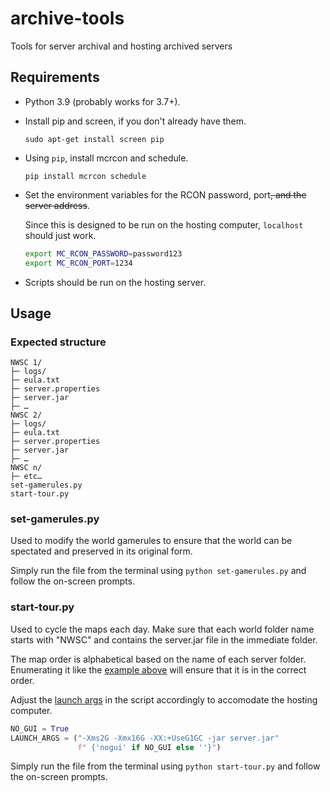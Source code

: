 # archive-tools
Tools for server archival and hosting archived servers

## Requirements

* Python 3.9 (probably works for 3.7+).

* Install pip and screen, if you don't already have them.

  ```
  sudo apt-get install screen pip
  ```
* Using `pip`, install mcrcon and schedule.
  ```
  pip install mcrcon schedule
  ```
* Set the environment variables for the RCON password, port~~, and the server address~~.
  
  Since this is designed to be run on the hosting computer, `localhost` should just work.

  ```bash
  export MC_RCON_PASSWORD=password123
  export MC_RCON_PORT=1234
  ```
* Scripts should be run on the hosting server.

## Usage

### Expected structure

```
NWSC 1/
├─ logs/
├─ eula.txt
├─ server.properties
├─ server.jar
├─ …
NWSC 2/
├─ logs/
├─ eula.txt
├─ server.properties
├─ server.jar
├─ …
NWSC n/
├─ etc…
set-gamerules.py
start-tour.py
```

### set-gamerules.py

Used to modify the world gamerules to ensure that the world can be spectated and preserved in its original form.

Simply run the file from the terminal using `python set-gamerules.py` and follow the on-screen prompts.


### start-tour.py

Used to cycle the maps each day. Make sure that each world folder name starts with "NWSC" and contains the server.jar
file in the immediate folder.

The map order is alphabetical based on the name of each server folder. Enumerating it like the 
[example above](https://github.com/nwselfcheckout/archive-tools#expected-structure) will ensure that it is in the correct order.

Adjust the [launch args](https://github.com/nwselfcheckout/archive-tools/blob/main/start-tour.py#L17-L19) in the script accordingly to accomodate the hosting computer.
```py
NO_GUI = True
LAUNCH_ARGS = ("-Xms2G -Xmx16G -XX:+UseG1GC -jar server.jar"
               f" {'nogui' if NO_GUI else ''}")
```

Simply run the file from the terminal using `python start-tour.py` and follow the on-screen prompts.
